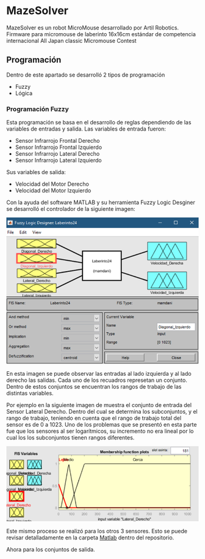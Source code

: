 # MazeSolver
MazeSolver es un robot MicroMouse desarrollado por Artil Robotics. Firmware para micromouse de laberinto 16x16cm estándar de competencia internacional All Japan classic Micromouse Contest

## Programación
Dentro de este apartado se desarrolló 2 tipos de programación
- Fuzzy
- Lógica

### Programación Fuzzy
Esta programación se basa en el desarrollo de reglas dependiendo de las variables de entradas y salida.
Las variables de entrada fueron:
- Sensor Infrarrojo Frontal Derecho 
- Sensor Infrarrojo Frontal Izquierdo
- Sensor Infrarrojo Lateral Derecho 
- Sensor Infrarrojo Lateral Izquierdo

Sus variables de salida:
- Velocidad del Motor Derecho
- Velocidad del Motor Izquierdo

Con la ayuda del software MATLAB y su herramienta Fuzzy Logic Desginer se desarrolló el controlador de la siguiente imagen:

![Pantalla Principal](https://github.com/ArtilRobotics/MazeSolver/blob/main/image/Pantalla%20Principal%20Fuzzy%20Logic%20Designer.png)

En esta imagen se puede observar las entradas al lado izquierda y al lado derecho las salidas. Cada uno de los recuadros represetan un conjunto. Dentro de estos conjuntos se encuentran los rangos de trabajo de las distintas variables.

Por ejemplo en la siguiente imagen de muestra el conjunto de entrada del Sensor Lateral Derecho. Dentro del cual se determina los subconjuntos, y el rango de trabajo, teniendo en cuenta que el rango de trabajo total del sensor es de 0 a 1023. Uno de los problemas que se presentó en esta parte fue que los sensores al ser logarítmicos, su incremento no era lineal por lo cual los los subconjuntos tienen rangos diferentes.

![Sensor Lateral Derecho](https://github.com/ArtilRobotics/MazeSolver/blob/main/image/Conjunto%20Sensor%20Lateral%20Derecho.png)

Este mismo proceso se realizó para los otros 3 sensores. Esto se puede revisar detalladamente en la carpeta [Matlab](https://github.com/ArtilRobotics/MazeSolver/tree/main/Matlab/Intento%2029) dentro del repositorio.



Ahora para los conjuntos de salida.